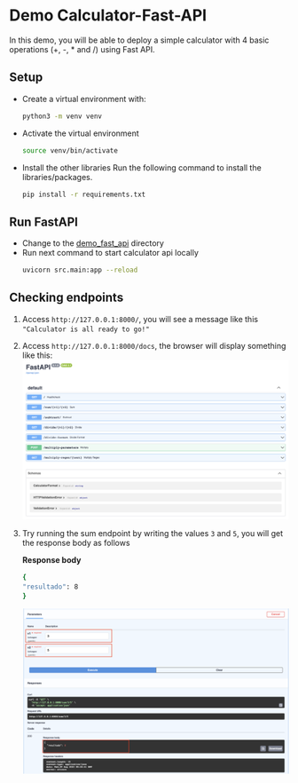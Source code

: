 # Demo Calculator-Fast-API
In this demo, you will be able to deploy a simple calculator with 4 basic operations (+, -, * and /) using Fast API.

## Setup
* Create a virtual environment with:
    ```bash
    python3 -m venv venv
    ```

* Activate the virtual environment
    ```bash
    source venv/bin/activate
    ```

* Install the other libraries
Run the following command to install the libraries/packages.
    ```bash
    pip install -r requirements.txt
    ```

## Run FastAPI

* Change to the [demo_fast_api](.) directory
* Run next command to start calculator api locally 
    ```bash
    uvicorn src.main:app --reload
    ```

## Checking endpoints
1. Access `http://127.0.0.1:8000/`, you will see a message like this `"Calculator is all ready to go!"`
2. Access `http://127.0.0.1:8000/docs`, the browser will display something like this:
    ![FastAPI Docs](./imgs/fast-api-docs.png)
3. Try running the sum endpoint by writing the values `3` and `5`, you will get the response body as follows
	
    **Response body**
    ```bash
    {
    "resultado": 8
    }
    ```
    ![sum](./imgs/sum.png)